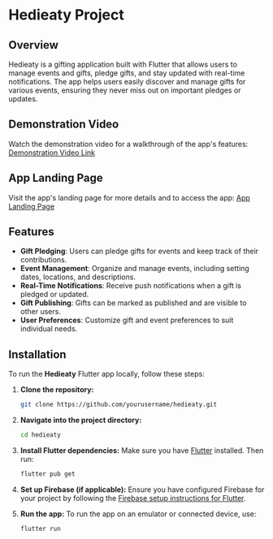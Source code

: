 # Hedieaty Project

## Overview
Hedieaty is a gifting application built with Flutter that allows users to manage events and gifts, pledge gifts, and stay updated with real-time notifications. The app helps users easily discover and manage gifts for various events, ensuring they never miss out on important pledges or updates.

## Demonstration Video
Watch the demonstration video for a walkthrough of the app's features:
[Demonstration Video Link](https://drive.google.com/file/d/1QnWirLzpBB1he7Y9JRRI2kB3f-dbtCop/view)

## App Landing Page
Visit the app's landing page for more details and to access the app:
[App Landing Page](https://www.amazon.com/gp/product/B0DQVKFN4H)

## Features
- **Gift Pledging**: Users can pledge gifts for events and keep track of their contributions.
- **Event Management**: Organize and manage events, including setting dates, locations, and descriptions.
- **Real-Time Notifications**: Receive push notifications when a gift is pledged or updated.
- **Gift Publishing**: Gifts can be marked as published and are visible to other users.
- **User Preferences**: Customize gift and event preferences to suit individual needs.

## Installation

To run the **Hedieaty** Flutter app locally, follow these steps:

1. **Clone the repository:**
   ```bash
   git clone https://github.com/yourusername/hedieaty.git
   ```

2. **Navigate into the project directory:**
   ```bash
   cd hedieaty
   ```

3. **Install Flutter dependencies:**
   Make sure you have [Flutter](https://flutter.dev/docs/get-started/install) installed. Then run:
   ```bash
   flutter pub get
   ```

4. **Set up Firebase (if applicable):**
   Ensure you have configured Firebase for your project by following the [Firebase setup instructions for Flutter](https://firebase.flutter.dev/docs/overview).

5. **Run the app:**
   To run the app on an emulator or connected device, use:
   ```bash
   flutter run
   ```

